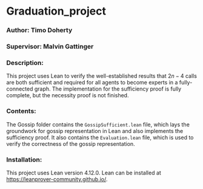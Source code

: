 ﻿# Graduation_project
### Author:          Timo Doherty
### Supervisor:      Malvin Gattinger
### Description:

This project uses Lean to verify the well-established results that $2n-4$ calls are both sufficient and required for all agents to become experts in a fully-connected graph. The implementation for the sufficiency proof is fully complete, but the necessity proof is not finished. 

### Contents:
The Gossip folder contains the `GossipSufficient.lean` file, which lays the groundwork for gossip representation in Lean and also implements the sufficiency proof.
It also contains the `Evaluation.lean` file, which is used to verify the correctness of the gossip representation.

### Installation:
This project uses Lean version 4.12.0. Lean can be installed at https://leanprover-community.github.io/.
